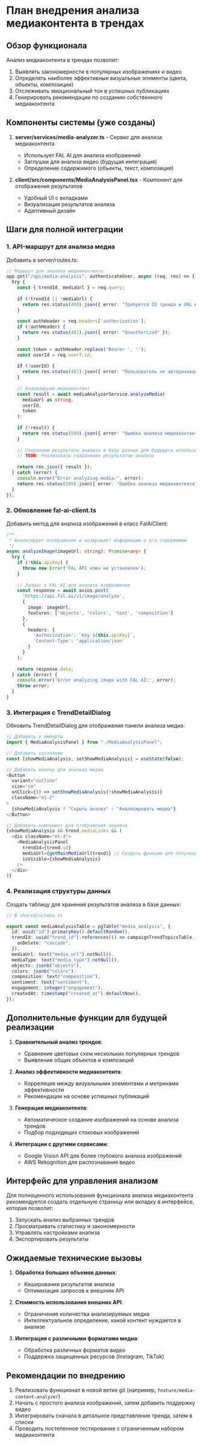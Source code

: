 # План внедрения анализа медиаконтента в трендах

## Обзор функционала

Анализ медиаконтента в трендах позволит:
1. Выявлять закономерности в популярных изображениях и видео
2. Определять наиболее эффективные визуальные элементы (цвета, объекты, композиции)
3. Отслеживать эмоциональный тон в успешных публикациях
4. Генерировать рекомендации по созданию собственного медиаконтента

## Компоненты системы (уже созданы)

1. **server/services/media-analyzer.ts** - Сервис для анализа медиаконтента
   - Использует FAL AI для анализа изображений
   - Заглушки для анализа видео (будущая интеграция)
   - Определение содержимого (объекты, текст, композиция)

2. **client/src/components/MediaAnalysisPanel.tsx** - Компонент для отображения результатов
   - Удобный UI с вкладками
   - Визуализация результатов анализа
   - Адаптивный дизайн

## Шаги для полной интеграции

### 1. API-маршрут для анализа медиа
Добавить в server/routes.ts:

```typescript
// Маршрут для анализа медиаконтента
app.get("/api/media-analysis", authenticateUser, async (req, res) => {
  try {
    const { trendId, mediaUrl } = req.query;
    
    if (!trendId || !mediaUrl) {
      return res.status(400).json({ error: "Требуется ID тренда и URL медиа" });
    }
    
    const authHeader = req.headers['authorization'];
    if (!authHeader) {
      return res.status(401).json({ error: "Unauthorized" });
    }
    
    const token = authHeader.replace('Bearer ', '');
    const userId = req.user?.id;
    
    if (!userId) {
      return res.status(401).json({ error: "Пользователь не авторизован" });
    }
    
    // Анализируем медиаконтент
    const result = await mediaAnalyzerService.analyzeMedia(
      mediaUrl as string, 
      userId,
      token
    );
    
    if (!result) {
      return res.status(500).json({ error: "Ошибка анализа медиаконтента" });
    }
    
    // Сохраняем результаты анализа в базу данных для будущего использования
    // TODO: Реализовать сохранение результатов анализа
    
    return res.json({ result });
  } catch (error) {
    console.error("Error analyzing media:", error);
    return res.status(500).json({ error: "Ошибка анализа медиаконтента" });
  }
});
```

### 2. Обновление fal-ai-client.ts
Добавить метод для анализа изображений в класс FalAiClient:

```typescript
/**
 * Анализирует изображение и возвращает информацию о его содержимом
 */
async analyzeImage(imageUrl: string): Promise<any> {
  try {
    if (!this.apiKey) {
      throw new Error('FAL API ключ не установлен');
    }
    
    // Запрос к FAL AI для анализа изображения
    const response = await axios.post(
      'https://api.fal.ai/v1/image/analyze',
      {
        image: imageUrl,
        features: ['objects', 'colors', 'text', 'composition']
      },
      {
        headers: {
          'Authorization': `Key ${this.apiKey}`,
          'Content-Type': 'application/json'
        }
      }
    );
    
    return response.data;
  } catch (error) {
    console.error('Error analyzing image with FAL AI:', error);
    throw error;
  }
}
```

### 3. Интеграция с TrendDetailDialog
Обновить TrendDetailDialog для отображения панели анализа медиа:

```typescript
// Добавить в импорты
import { MediaAnalysisPanel } from "./MediaAnalysisPanel";

// Добавить состояние
const [showMediaAnalysis, setShowMediaAnalysis] = useState(false);

// Добавить кнопку для анализа медиа
<Button 
  variant="outline" 
  size="sm"
  onClick={() => setShowMediaAnalysis(!showMediaAnalysis)}
  className="ml-2"
>
  {showMediaAnalysis ? "Скрыть анализ" : "Анализировать медиа"}
</Button>

// Добавить компонент для отображения анализа
{showMediaAnalysis && trend.mediaLinks && (
  <div className="mt-4">
    <MediaAnalysisPanel
      trendId={trend.id}
      mediaUrl={getMainMediaUrl(trend)} // Создать функцию для получения основного URL медиа
      isVisible={showMediaAnalysis}
    />
  </div>
)}
```

### 4. Реализация структуры данных
Создать таблицу для хранения результатов анализа в базе данных:

```typescript
// В shared/schema.ts

export const mediaAnalysisTable = pgTable("media_analysis", {
  id: uuid("id").primaryKey().defaultRandom(),
  trendId: uuid("trend_id").references(() => campaignTrendTopicsTable.id, {
    onDelete: "cascade",
  }),
  mediaUrl: text("media_url").notNull(),
  mediaType: text("media_type").notNull(),
  objects: jsonb("objects"),
  colors: jsonb("colors"),
  composition: text("composition"),
  sentiment: text("sentiment"),
  engagement: integer("engagement"),
  createdAt: timestamp("created_at").defaultNow(),
});
```

## Дополнительные функции для будущей реализации

1. **Сравнительный анализ трендов**:
   - Сравнение цветовых схем нескольких популярных трендов
   - Выявление общих объектов и композиций

2. **Анализ эффективности медиаконтента**:
   - Корреляция между визуальными элементами и метриками эффективности
   - Рекомендации на основе успешных публикаций

3. **Генерация медиаконтента**:
   - Автоматическое создание изображений на основе анализа трендов
   - Подбор подходящих стоковых изображений

4. **Интеграции с другими сервисами**:
   - Google Vision API для более глубокого анализа изображений
   - AWS Rekognition для распознавания видео
   
## Интерфейс для управления анализом

Для полноценного использования функционала анализа медиаконтента рекомендуется создать отдельную страницу или вкладку в интерфейсе, которая позволит:

1. Запускать анализ выбранных трендов
2. Просматривать статистику и закономерности
3. Управлять настройками анализа
4. Экспортировать результаты

## Ожидаемые технические вызовы

1. **Обработка больших объемов данных**:
   - Кеширование результатов анализа
   - Оптимизация запросов к внешним API

2. **Стоимость использования внешних API**:
   - Ограничение количества анализируемых медиа
   - Интеллектуальное определение, какой контент нуждается в анализе

3. **Интеграция с различными форматами медиа**:
   - Обработка различных форматов видео
   - Поддержка защищенных ресурсов (Instagram, TikTok)

## Рекомендации по внедрению

1. Реализовать функционал в новой ветке git (например, `feature/media-content-analyzer`)
2. Начать с простого анализа изображений, затем добавить поддержку видео
3. Интегрировать сначала в детальное представление тренда, затем в списки
4. Проводить постепенное тестирование с ограниченным набором медиаконтента